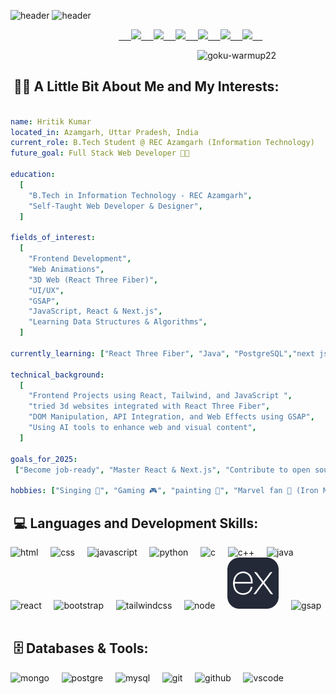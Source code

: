 ![header](https://capsule-render.vercel.app/api?type=waving&color=gradient&customColorList=1,10,1,1,10,10,30,0,2,1,10,3,18,10,1,26,4,20&height=130&section=header&text=Hey%20Everyone!&animation=fade&fontSize=90)
![header](https://capsule-render.vercel.app/api?type=transparent&color=timeGradient&height=35&section=header&text=Let's%20Connect%20and%20have%20a%20chat;/&animation=fade&fontSize=25)

 &nbsp;&nbsp;&nbsp;&nbsp;&nbsp;&nbsp;&nbsp;&nbsp;&nbsp;&nbsp;&nbsp;&nbsp;&nbsp;&nbsp;&nbsp;&nbsp;&nbsp;&nbsp;&nbsp;&nbsp;&nbsp;&nbsp;&nbsp;&nbsp;&nbsp;&nbsp;&nbsp;&nbsp;&nbsp;&nbsp;&nbsp;&nbsp;&nbsp;&nbsp;&nbsp;&nbsp;&nbsp;&nbsp;&nbsp;&nbsp;&nbsp;&nbsp;&nbsp; <a href="https://www.instagram.com/hritikkumar/">
 &nbsp;&nbsp;&nbsp;&nbsp; <img height="50" src="https://cdn2.iconfinder.com/data/icons/social-icons-33/128/Instagram-512.png"/>&nbsp;&nbsp;&nbsp;&nbsp;
</a> 
<a href="https://www.instagram.com/hritikkumar/">
  <img height="50" src="https://cdn2.iconfinder.com/data/icons/social-media-and-payment/64/-15-512.png"/>&nbsp;&nbsp;&nbsp;&nbsp;
</a>
<a  href="https://www.instagram.com/hritikkumar/">
  <img height="50" src="https://encrypted-tbn0.gstatic.com/images?q=tbn:ANd9GcSYQIqzv3klUwYdw6gGu46ZGaLUndElkWqDwA&s"/>&nbsp;&nbsp;&nbsp;&nbsp;
</a>
<a  href="https://www.instagram.com/hritikkumar/">
  <img height="50" src="https://cdn1.iconfinder.com/data/icons/unicons-line-vol-3/24/discord-512.png"/>&nbsp;&nbsp;&nbsp;&nbsp;
</a>
<a  href="https://www.instagram.com/hritikkumar/">
  <img height="50" src="https://cdn-icons-png.freepik.com/512/3135/3135715.png?uid=R198182497&ga=GA1.1.1313129091.1738601600"/>&nbsp;&nbsp;&nbsp;&nbsp;
</a>
<a  href="https://www.instagram.com/hritikkumar/">
  <img height="50" src="https://cdn4.iconfinder.com/data/icons/social-media-logos-6/512/112-gmail_email_mail-512.png"/>&nbsp;&nbsp;&nbsp;&nbsp;
</a>


&nbsp;&nbsp;&nbsp;&nbsp;&nbsp;&nbsp;&nbsp;&nbsp;&nbsp;&nbsp;&nbsp;&nbsp;&nbsp;&nbsp;&nbsp;&nbsp;&nbsp;&nbsp;&nbsp;&nbsp;&nbsp;&nbsp;&nbsp;&nbsp;&nbsp;&nbsp;&nbsp;&nbsp;&nbsp;&nbsp;&nbsp;&nbsp;&nbsp;&nbsp;&nbsp;&nbsp;&nbsp;&nbsp;&nbsp;&nbsp;&nbsp;&nbsp;&nbsp;&nbsp;&nbsp;&nbsp;&nbsp;&nbsp;&nbsp;&nbsp;&nbsp;&nbsp;&nbsp;&nbsp;&nbsp;&nbsp;&nbsp;&nbsp;&nbsp;&nbsp;&nbsp;&nbsp;&nbsp;&nbsp;&nbsp;&nbsp;&nbsp;&nbsp;&nbsp;&nbsp;&nbsp;&nbsp;&nbsp;&nbsp;&nbsp;&nbsp;![goku-warmup22](https://github.com/user-attachments/assets/77c5745a-2cda-42f2-9c14-699919c42049)

<h2>  &nbsp;🧑‍💻 A Little Bit About Me and My Interests:</h2>

```yaml

name: Hritik Kumar  
located_in: Azamgarh, Uttar Pradesh, India  
current_role: B.Tech Student @ REC Azamgarh (Information Technology)  
future_goal: Full Stack Web Developer 👨‍💻  

education:  
  [
    "B.Tech in Information Technology - REC Azamgarh",
    "Self-Taught Web Developer & Designer",
  ]

fields_of_interest:  
  [
    "Frontend Development",
    "Web Animations",
    "3D Web (React Three Fiber)",
    "UI/UX",
    "GSAP",
    "JavaScript, React & Next.js",
    "Learning Data Structures & Algorithms",
  ]

currently_learning: ["React Three Fiber", "Java", "PostgreSQL","next js","Data Structures & Algorithms"]

technical_background:  
  [
    "Frontend Projects using React, Tailwind, and JavaScript ",
    "tried 3d websites integrated with React Three Fiber",
    "DOM Manipulation, API Integration, and Web Effects using GSAP",
    "Using AI tools to enhance web and visual content",
  ]

goals_for_2025:  
 ["Become job-ready", "Master React & Next.js", "Contribute to open source"]

hobbies: ["Singing 🎤", "Gaming 🎮", "painting 🎨", "Marvel fan 🦾 (Iron Man FTW)"]

```


<h2>  &nbsp;💻 Languages and Development Skills:</h2>
<p align="left">
<img src="https://cdn.jsdelivr.net/gh/devicons/devicon@latest/icons/html5/html5-original-wordmark.svg" alt="html" width="82" height="82"/>&nbsp;&nbsp;&nbsp;&nbsp;
<img src="https://cdn.jsdelivr.net/gh/devicons/devicon@latest/icons/css3/css3-original-wordmark.svg" alt="css" width="82" height="82"/>&nbsp;&nbsp;&nbsp;&nbsp;
<img src="https://cdn.jsdelivr.net/gh/devicons/devicon@latest/icons/javascript/javascript-original.svg" alt="javascript" width="82" height="82"/>&nbsp;&nbsp;&nbsp;&nbsp;
<img src="https://cdn.jsdelivr.net/gh/devicons/devicon@latest/icons/python/python-original.svg" alt="python" width="82" height="82"/>&nbsp;&nbsp;&nbsp;&nbsp;
<img src="https://cdn.jsdelivr.net/gh/devicons/devicon@latest/icons/c/c-original.svg" alt="c" width="82" height="82"/>&nbsp;&nbsp;&nbsp;&nbsp;
<img src="https://cdn.jsdelivr.net/gh/devicons/devicon@latest/icons/cplusplus/cplusplus-original.svg" alt="c++" width="82" height="82"/>&nbsp;&nbsp;&nbsp;&nbsp;
<img src="https://cdn.jsdelivr.net/gh/devicons/devicon@latest/icons/java/java-original-wordmark.svg" alt="java" width="82" height="82"/>&nbsp;&nbsp;&nbsp;&nbsp;
<img src="https://cdn.jsdelivr.net/gh/devicons/devicon@latest/icons/react/react-original-wordmark.svg" alt="react" width="82" height="82"/>&nbsp;&nbsp;&nbsp;&nbsp;
<img src="https://cdn.jsdelivr.net/gh/devicons/devicon@latest/icons/bootstrap/bootstrap-original-wordmark.svg" alt="bootstrap" width="82" height="82"/>&nbsp;&nbsp;&nbsp;&nbsp;
<img src="https://cdn.jsdelivr.net/gh/devicons/devicon@latest/icons/tailwindcss/tailwindcss-original.svg" alt="tailwindcss" width="82" height="82"/>&nbsp;&nbsp;&nbsp;&nbsp;
<img src="https://cdn.jsdelivr.net/gh/devicons/devicon@latest/icons/nodejs/nodejs-plain-wordmark.svg" alt="node" width="82" height="82"/>&nbsp;&nbsp;&nbsp;&nbsp;
<img src="https://raw.githubusercontent.com/tandpfun/skill-icons/65dea6c4eaca7da319e552c09f4cf5a9a8dab2c8/icons/ExpressJS-Dark.svg" alt="express" width="82" height="82"/>&nbsp;&nbsp;&nbsp;&nbsp;
<img src="https://raw.githubusercontent.com/get-icon/geticon/master/icons/gsap.svg" alt="gsap"width="82" height="82"/>&nbsp;&nbsp;&nbsp;&nbsp;
</p>

<h2>  &nbsp;🗄️ Databases & Tools:</h2>
<p align="left">
<img src="https://cdn.jsdelivr.net/gh/devicons/devicon@latest/icons/mongodb/mongodb-plain-wordmark.svg" alt="mongo"width="82" height="82"/>&nbsp;&nbsp;&nbsp;&nbsp;
<img src="https://cdn.jsdelivr.net/gh/devicons/devicon@latest/icons/postgresql/postgresql-original-wordmark.svg" alt="postgre" width="82" height="82"/>&nbsp;&nbsp;&nbsp;&nbsp;
<img src="https://cdn.jsdelivr.net/gh/devicons/devicon@latest/icons/mysql/mysql-original-wordmark.svg" alt="mysql" width="82" height="82"/>&nbsp;&nbsp;&nbsp;&nbsp;
<img src="https://cdn.jsdelivr.net/gh/devicons/devicon@latest/icons/git/git-original.svg" alt="git" width="82" height="82"/>&nbsp;&nbsp;&nbsp;&nbsp;
<img src="https://cdn1.iconfinder.com/data/icons/unicons-line-vol-3/24/github-512.png" alt="github" width="82" height="82"/>&nbsp;&nbsp;&nbsp;&nbsp;
<img src="https://cdn.jsdelivr.net/gh/devicons/devicon@latest/icons/vscode/vscode-original.svg" alt="vscode" width="82" height="82"/>&nbsp;&nbsp;&nbsp;&nbsp;
</p>

  

<!--
**Hritik-Kumar-dev/Hritik-Kumar-dev** is a ✨ _special_ ✨ repository because its `README.md` (this file) appears on your GitHub profile.

Here are some ideas to get you started:

- 🔭 I’m currently working on ...
- 🌱 I’m currently learning ...
- 👯 I’m looking to collaborate on ...
- 🤔 I’m looking for help with ...
- 💬 Ask me about ...
- 📫 How to reach me: ...
- 😄 Pronouns: ...
- ⚡ Fun fact: ...
-->
